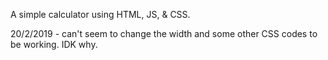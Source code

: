 A simple calculator using HTML, JS, & CSS.

20/2/2019 - can't seem to change the width and some other CSS codes to be working. IDK why.
